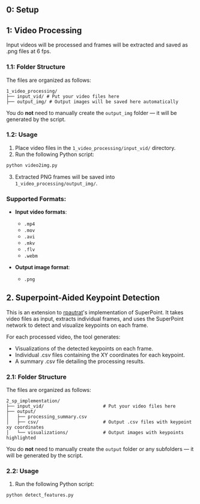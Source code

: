 
## 0: Setup


## 1: Video Processing
Input videos will be processed and frames will be extracted and saved as .png files at 6 fps. 

### 1.1: Folder Structure

The files are organized as follows:
```
1_video_processing/
├── input_vid/ # Put your video files here
├── output_img/ # Output images will be saved here automatically
```
You do **not** need to manually create the `output_img` folder — it will be generated by the script.

### 1.2: Usage

1. Place video files in the `1_video_processing/input_vid/` directory.
2. Run the following Python script:
```bash
python video2img.py
```
3. Extracted PNG frames will be saved into `1_video_processing/output_img/`.


###  Supported Formats:

- **Input video formats**:
  - `.mp4`
  - `.mov`
  - `.avi`
  - `.mkv`
  - `.flv`
  - `.webm`

- **Output image format**:
  - `.png`


## 2. Superpoint-Aided Keypoint Detection
This is an extension to [rpautrat](https://github.com/rpautrat/SuperPoint?tab=readme-ov-file)'s implementation of SuperPoint. It takes video files as input, extracts individual frames, and uses the SuperPoint network to detect and visualize keypoints on each frame.

For each processed video, the tool generates:

- Visualizations of the detected keypoints on each frame.
- Individual .csv files containing the XY coordinates for each keypoint.
- A summary .csv file detailing the processing results.

### 2.1: Folder Structure

The files are organized as follows:
```
2_sp_implementation/
├── input_vid/                      # Put your video files here
├── output/
│   ├── processing_summary.csv      
│   ├── csv/                        # Output .csv files with keypoint xy coordinates 
│   └── visualizations/             # Output images with keypoints highlighted
```
You do **not** need to manually create the `output` folder or any subfolders — it will be generated by the script.

### 2.2: Usage

1. Run the following Python script:
```bash
python detect_features.py
```